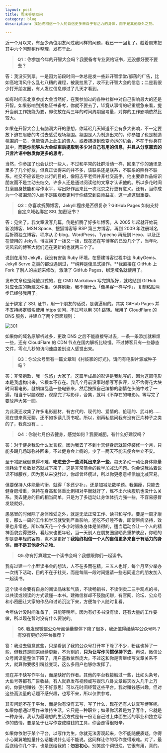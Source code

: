 ```yaml
---
layout: post
title: 周末答朋友问
category: blog
description: 我始终相信一个人的自信更多来自于有活力的身体，而不是其他身外之物。

---
```


近一个月以来，有至少两位朋友问过我同样的问题，我已一一回复了。趁着周末把其中六个问题稍作整理，发布于此。

>**Q1：你参加今年的开智大会吗？我要备考专业资格证书，还没想好要不要去？**

答：我没买到票。一是因为前段时间一休总是发一些非开智学堂/部落的广告，比如高地清风什么乱七八糟的课程，被我拉黑了，收不到开智大会的信息；二是我很少打开朋友圈，有人发过信息却过了几天才看到。

如有时间去北京参加大会当然好，在我参加过的各种社群中对自己影响最大的还是开智。如果影响到资格证书备考，你就不要去了，毕竟从事情的轻重缓急来看，提升当前工作技能为要，即使放在两三年的时间周期里考量，对你的工作影响依然比较大。

如果在开智大会上有脑洞大开的思想，你延迟几天知道不会有多大影响，不一定要放下迫在眉睫的考试去感受现场氛围。氛围是人为制造出来的，你参加了也是制造氛围的一员，但能否遇上此生的贵人，或者捕捉到改变命运的机会，不在于你身在其中，**而是你能够从大会结束后提取到多少对自己有用的信息，并且从分享嘉宾的只言片语中触发你更多的思考**。

当然，你参加了也会认识一些人，不过和平常的社群活动一样，回来了你的通讯录里多了几个好友，但真正谈得来的并不多，该联系还是联系，不联系的照样不联系。社交不应该是你此行的目的，像阳志平老师并非社交高手，他主要靠作品结识朋友而不是主动去结交，许多人还是通过阅读他的文章才认识他的。所以多花时间打磨自身技能和写作水平，写出好作品来比一次北京之行更有意义。还有，当你成为一个被围观的人而不是围观者更利于你结交到良师益友，这一点这很重要。

>**Q2：你喜欢折腾博客，Jekyll 程序是否很复杂？GitHub Pages 如何支持自定义域名绑定 SSL 加密证书？**

答：见笑了。我文章没写几篇，倒是折腾了好多年博客。从 2005 年起就开始玩新浪博客、MSN Space、搜狐博客等 BSP 第三方博客，再到 2009 年注册域名后折腾独立博客，程序从 Z-blog，WordPress，Typecho 再玩到 Hexo，以及正在使用的 Jekyll。博友换了一拨又一拨，现在还在写博客的已没几个了，当年叱诧风云的博客大佬们还在更新的也就两三个了。

说到在用的 Jekyll，我没有安装 Ruby 环境，在搭建博客过程中连 RubyGems、Jekyll Serve 之类的都没遇到过，**纯粹是傻瓜式操作。**我直接在 GitHub 上 Fork 了别人的主题来修改，激活了 GitHub Pages，绑定域名就使用了。

发布文章也是纯傻瓜式的，在 CMD Markdown 写完排版好，就粘贴到 GitHub 对应仓库的新建文件里，保存刷新。我不懂什么「像黑客一样写作」，复制粘贴两步已经够我用了。

至于绑定了 SSL 证书，用一个朋友的话说，是装逼用的。其实 GitHub Pages 并不支持绑定域名使用 https 访问，不过可以用 301 跳转。我用了 CloudFlare 的 DNS 服务，并建立了两个页面规则：

![301][1]

如果你的域名原解析过多，更改 DNS 之后不能直接导过去，一条一条添加就麻烦一些，还有 CloudFlare 的 CDN 节点在国内解析比较慢。不过博客只有一些静态文件，零点几秒的访问速度差别没人感觉出来。

>**Q3：你公众号里有一篇文章叫《村妓家的灯光》，请问有电影片源或种子吗？**

答：非常抱歉，我「忽悠」大家了。这篇半成品的影评是我乱写的，因为这部电影本是我虚构出来，它根本不存在。我几个月前没事时想写写影评，又不舍得花大块时间看电影，就胡编乱造一些电影来，然后按照自己编排的剧情在头脑中过了一遍，相当于以脑观影，观摩完了写影评，合集，就叫《不存在的电影》。等写完了要放声大笑一回。

为此我还收集了许多电影题材，有古代的、现代的、爱情的、伦理的、武斗的……现在想来真无聊，还不如多读几页书呢。所以，别再私信问我有没有正片种子之类的了，我真没有……

>**Q4：你说七月份去健身，感觉如何？我要减肥，有什么好建议吗？**

答：对于健身我没什么发言权，因为我去了不到十天健身房就暂停装修一个月，只能多踢几场球弥补回来。不过健身会上瘾的，少了一两天不能去便会坐立不安。

至于减肥我倒觉得不难，**吃进去少一些消耗出来多一些**，每天多动一动让身体能量消耗处于负数状态就减下来了，这是非常简单的数学加减法问题。你会说我站着说话不嫌腰疼，因为我从来没胖过，你却曾经瘦过，所以你更愿意相信加比减容易。

但要保持人体能量均衡，就得「多还少补」，还是加减法数学题。我偏瘦，只能去健身房增重，保持在身高和体重比例相对平衡就好了，练不出六块腹肌也没什么关系。我去健身的目的相当简单，只是为了多运动让身体体抗力强一些，不容易感冒发烧就好。

患感冒的时候除了身体难受之外，就是无法正常工作、读书和写作。要是一周才康复，那么一周的工作和学习就受到严重影响，还吃不好睡不香，即使带病坚持，效果也非常差。所以每天花一个多小时锻炼身体是值得的，适当运动会让一个人的精神面貌变得更好，看起来也更年轻，当一天别人在朋友圈里晒贵重护肤品，你晒的却是更年轻的容颜，岂不是更好？**我始终相信一个人的自信更多来自于有活力的身体，而不是其他身外之物**。

>**Q5.你有打算建立一个读书会吗？我想跟你们一起读书。**

我有过建一个小型读书会的想法，人不在多而在精，三五人也好，每个月至少举办一次线下活动，目的不在于社交，而是每隔一段时间邀请一些志同道合的朋友加入一起读书。

这个读书会要有自身的阅读品味和气质，不读畅销书，不读倒卖二三手观点的书，以共读或领读的方式读懂一本书。建微信群却不鼓励闲聊，有官网、论坛、公众号和小密圈让大家的作品和讨论沉淀下来，方便每个人随时复看。

今年估计没时间准备了，只能等明年。因为有好多书没有读，还有大量的工作要做，所以现在暂时没有什么要说的。

>**Q6. 我发现微信公众号阅读量整体下降了很多，我还值得继续写公众号吗？有没有更好的平台推荐？**

答：我没去留意这些，只是看到了我的公众号打开率下降了不少，粉丝也掉了一些，但我还是回来继续更新，不为别的，**只为让写作习惯保持下去**。再说，微信公众号阅读量整体下降了，用户基数依然庞大，不过这和你是否继续写文章关系不大，就算你要吸引粉丝变现，这么多用户也够你发挥了。

现在并不缺写作平台，而是缺好的作者。其他的平台我接触过一些，比如头条号，大鱼号等都有广告收益，有人就靠发布视频或写娱乐八卦文章每天收入几千上万的，你要想赚钱（别不好意思）可以花时间经营这些平台。我对赚钱感兴趣，但对这些高流量的话题不感兴趣，也写不来，所以仅供参考。

其实问题不在于平台，而是你有没有去写，写了什么，现在还有人认真写博客呢。如果你想通过写作来维持生活，它只是一种职业；如果你活着是为了写作，它就是一种身份。我认为最理想的生活方式是有一份让自己过上体面生活的事业和独立写作的热情，要是急于让写作变成赚钱的工具，你会走得很艰辛。

如果你依附于某个平台，以写作为生，你就无法客观起来，你不能随便质疑，你得小心翼翼地掂量什么话能说什么话不能说。这同样让你的写作变得艰难。对了，最后送给你几个字，也是送给我的：**勿忘初心**。别笑这个词很烂，它很有用，真的。

[1]:https://raw.githubusercontent.com/weihaisheng/weihaisheng.github.io/master/images/301.jpg
